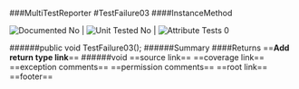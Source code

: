###MultiTestReporter
#TestFailure03
####InstanceMethod

![Documented No](http://b.repl.ca/v1/Documented-No-red.png) | ![Unit Tested No](http://b.repl.ca/v1/Unit%20Tested-No-grey.png) | ![Attribute Tests 0](http://b.repl.ca/v1/Attribute%20Tests-0-grey.png)

######public void TestFailure03();
######Summary
####Returns
==__Add return type link__==
######void
==source link==
==coverage link==
==exception comments==
==permission comments==
==root link==
==footer==
